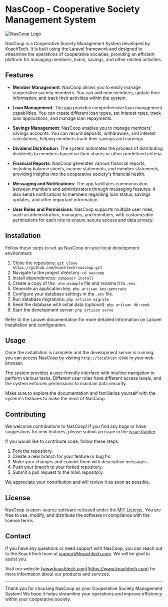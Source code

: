 # NasCoop - Cooperative Society Management System

![NasCoop Logo](/path/to/logo.png)

NasCoop is a Cooperative Society Management System developed by KoachTech. It is built using the Laravel framework and designed to streamline the operations of cooperative societies, providing an efficient platform for managing members, loans, savings, and other related activities.

## Features

- **Member Management**: NasCoop allows you to easily manage cooperative society members. You can add new members, update their information, and track their activities within the system.

- **Loan Management**: The app provides comprehensive loan management capabilities. You can create different loan types, set interest rates, track loan applications, and manage loan repayments.

- **Savings Management**: NasCoop enables you to manage members' savings accounts. You can record deposits, withdrawals, and interest calculations, helping members track their savings and earnings.

- **Dividend Distribution**: The system automates the process of distributing dividends to members based on their shares or other predefined criteria.

- **Financial Reports**: NasCoop generates various financial reports, including balance sheets, income statements, and member statements, providing insights into the cooperative society's financial health.

- **Messaging and Notifications**: The app facilitates communication between members and administrators through messaging features. It also sends notifications to members regarding loan status, savings updates, and other important information.

- **User Roles and Permissions**: NasCoop supports multiple user roles, such as administrators, managers, and members, with customizable permissions for each role to ensure secure access and data privacy.

## Installation

Follow these steps to set up NasCoop on your local development environment:

1. Clone the repository: `git clone https://github.com/koachtech/nascoop.git`
2. Navigate to the project directory: `cd nascoop`
3. Install dependencies: `composer install`
4. Create a copy of the `.env.example` file and rename it to `.env`.
5. Generate an application key: `php artisan key:generate`
6. Configure your database settings in the `.env` file.
7. Run database migrations: `php artisan migrate`
8. Seed the database with initial data (optional): `php artisan db:seed`
9. Start the development server: `php artisan serve`

Refer to the Laravel documentation for more detailed information on Laravel installation and configuration.

## Usage

Once the installation is complete and the development server is running, you can access NasCoop by visiting `http://localhost:8000` in your web browser.

The system provides a user-friendly interface with intuitive navigation to perform various tasks. Different user roles have different access levels, and the system enforces permissions to maintain data security.

Make sure to explore the documentation and familiarize yourself with the system's features to make the most of NasCoop.

## Contributing

We welcome contributions to NasCoop! If you find any bugs or have suggestions for new features, please submit an issue in the [issue tracker](https://github.com/koachtech/nascoop/issues).

If you would like to contribute code, follow these steps:

1. Fork the repository.
2. Create a new branch for your feature or bug fix.
3. Make your changes and commit them with descriptive messages.
4. Push your branch to your forked repository.
5. Submit a pull request to the main repository.

We appreciate your contribution and will review it as soon as possible.

## License

NasCoop is open-source software released under the [MIT License](https://opensource.org/licenses/MIT). You are free to use, modify, and distribute the software in compliance with the license terms.

## Contact

If you have any questions or need support with NasCoop, you can reach out to the KoachTech team at [support@koachtech.com](mailto:support@koachtech.com). We will be glad to assist you.

Visit our website [www.koachtech.com](https://www.koachtech.com) for more information about our products and services.

---

Thank you for choosing NasCoop as your Cooperative Society Management System! We hope it helps streamline your operations and improve efficiency within your cooperative society.
